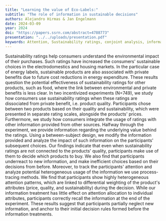 ```yaml
---
title: "Learning the value of Eco-Labels:"
subtitle: "The role of information in sustainable decisions"
authors: Alejandro Hirmas & Jan Engelmann
date: 2024-03-09
year: 2024
doi: "https://papers.ssrn.com/abstract=4788773"
presentation: "../../uploads/presentation.pdf"
keywords: Attention, Sustainability ratings, conjoint analysis, information treatments, MouselabWeb
---
```


Sustainability ratings help consumers understand the environmental impact of their purchases. Such ratings have increased the consumers' sustainable choices in the electrodomestics and housing markets. In the particular case of energy labels, sustainable products are also associated with private benefits due to future cost reductions in energy expenditure. These results question the potential effectiveness of sustainability ratings for other products, such as food, where the link between environmental and private benefits is less clear. In two incentivized experiments (N=749), we study how consumers use sustainability ratings when these ratings are dissociated from private benefit, i.e. product quality. Participants chose between two products based on their quality and sustainability, which were presented in separate rating scales, alongside the products' prices. Furthermore, we study how consumers integrate the usage of ratings with other information provided from other sources. Halfway through the experiment, we provide information regarding the underlying value behind the ratings. Using a between-subject design, we modify the information provided and analyze the impact of such information on the participants' subsequent choices. Our findings indicate that even when sustainability ratings are not connected to the products' quality, participants make use of them to decide which products to buy. We also find that participants underreact to new information, and make inefficient choices based on their decisions from before. Moreover, to track the participants' attention and analyze potential heterogeneous usage of the information we use process-tracing methods. We find that participants show highly heterogeneous attention patterns, which are linked to differential weighting of the product's attributes (price, quality, and sustainability) during the decision. While our information treatment has little effect on attention allocation to individual attributes, participants correctly recall the information at the end of the experiment. These results suggest that participants partially neglect new information, and anchor to their initial decision rules formed before the information treatments.